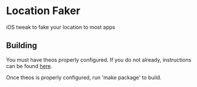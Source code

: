 # **Location Faker**
iOS tweak to fake your location to most apps

## Building
You must have theos properly configured. If you do not already, instructions can be found [here](https://github.com/theos/theos/wiki/Installation).

Once theos is properly configured, run 'make package' to build.
